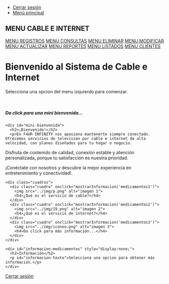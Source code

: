 <?php
session_start(); // Asegúrate de que siempre se inicie la sesión al principio del archivo.
if (!isset($_SESSION['logueado']) || $_SESSION['logueado'] !== true) {
    header("Location: login.php"); // Redirige al login si no está logueado.
    exit();
}
?>
<!DOCTYPE html>
<html lang="es">
<head>
  <meta charset="UTF-8">
  <title>Menú Principal - Sistema DE Cable e Internet</title>

  <link rel="stylesheet" href="css/estilos.css">
  <style>
:root {
  --dark-brown: #561C24;
  --medium-brown: #6D2932;
  --beige-dark: #C7B7A3;
  --beige-light: #E8D8C4;
  --accent-orange: #FF7F50;
  --accent-gold: #FFD700;
  --white-transparent: rgba(255, 255, 255, 0.6);
}

/* Reset General */
* {
  margin: 0;
  padding: 0;
  box-sizing: border-box;
}

body {
  font-family: 'Segoe UI', Tahoma, Geneva, Verdana, sans-serif;
  display: flex;
  flex-direction: column;
  min-height: 100vh;
  color: var(--dark-brown);

  /* Fondo con imagen */
background-color: #E8D8C4;
  background-size: cover;
}

/* Header */
.principal {
  position: absolute;
  top: 20px;
  right: 20px;
}

.principal-links {
  list-style: none;
  display: flex;
  gap: 15px;
}

.principal-links li a {
  color: var(--dark-brown);
  text-decoration: none;
  font-weight: 600;
  transition: color 0.3s ease;
}

.principal-links li a:hover {
  color: var(--accent-orange);
  text-decoration: underline;
}

/* Sidebar glass */
.secundario {
  width: 250px;
  background: rgba(86, 28, 36, 0.8);
  color: white;
  height: 100vh;
  padding: 20px;
  position: fixed;
  top: 0;
  left: 0;
  display: flex;
  flex-direction: column;
  border-right: 8px solid var(--accent-orange);
  backdrop-filter: blur(8px);
  animation: slideIn 1s ease forwards;
}

@keyframes slideIn {
  from { transform: translateX(-100%); opacity: 0; }
  to { transform: translateX(0); opacity: 1; }
}

.secundario h2 {
  font-size: 20px;
  margin-bottom: 20px;
  font-weight: 700;
}

.secundario a {
  display: block;
  color: white;
  text-decoration: none;
  margin: 10px 0;
  padding: 10px 10px 10px 30px;
  border-radius: 5px;
  font-size: 16px;
  font-weight: 500;
  position: relative;
  transition: all 0.3s ease;
}

.secundario a::before {
  content: "•";
  position: absolute;
  left: 10px;
  top: 50%;
  transform: translateY(-50%);
  font-size: 20px;
  color: var(--accent-gold);
}

.secundario a:hover {
  background-color: var(--accent-orange);
  transform: scale(1.05);
}

/* Main Content glass */
.contenido {
  flex-grow: 1;
  padding: 30px;
  margin-left: 270px;
  background: var(--white-transparent);
  border-radius: 15px;
  backdrop-filter: blur(10px);
  box-shadow: 0 0 20px rgba(0,0,0,0.2);
  text-align: center;
  animation: fadeIn 1s ease;
}

@keyframes fadeIn {
  from { opacity: 0; transform: translateY(20px); }
  to { opacity: 1; transform: translateY(0); }
}

/* Bienvenida */
.bienvenida {
  background: rgba(232, 216, 196, 0.7);
  backdrop-filter: blur(8px);
  padding: 25px;
  border-radius: 10px;
  margin-bottom: 30px;
  max-width: 650px;
  margin-left: auto;
  margin-right: auto;
  box-shadow: 0 6px 15px rgba(0,0,0,0.1);
  animation: bounceIn 1s ease;
  cursor: pointer;
}

@keyframes bounceIn {
  0% { transform: translateY(-20px); opacity: 0; }
  100% { transform: translateY(0); opacity: 1; }
}

.bienvenida h1 {
  font-size: 32px;
  color: var(--dark-brown);
  margin-bottom: 10px;
}

.bienvenida p {
  font-size: 18px;
  color: var(--medium-brown);
}

/* Cuadros con imágenes glass */
.cuadros {
  display: grid;
  grid-template-columns: repeat(auto-fit, minmax(250px, 1fr));
  gap: 20px;
  margin-top: 40px;
}

.cuadro {
  background: rgba(255, 255, 255, 0.6);
  backdrop-filter: blur(6px);
  border-radius: 10px;
  padding: 20px;
  text-align: center;
  box-shadow: 0 6px 12px rgba(0,0,0,0.1);
  transition: transform 0.3s ease, box-shadow 0.3s ease;
  animation: fadeIn 1s ease;
  cursor: pointer;
}

.cuadro img {
  width: 100%;
  height: auto;
  border-radius: 8px;
}

.cuadro:hover {
  transform: translateY(-10px) scale(1.03);
  box-shadow: 0 12px 25px rgba(255, 215, 0, 0.6); /* brillo dorado */
  border: 2px solid var(--accent-gold);
}


.cuadro h3, .cuadro h4 {
  margin-top: 15px;
  font-size: 18px;
  color: var(--medium-brown);
}

/* Información medicamentos */
#informacion-medicamentos {
  display: none;
  background: rgba(255, 127, 80, 0.85);
  backdrop-filter: blur(6px);
  color: white;
  padding: 20px;
  border-radius: 10px;
  margin-top: 30px;
  box-shadow: 0 6px 12px rgba(0,0,0,0.2);
  animation: fadeIn 1s ease;
}

#informacion-medicamentos h2 {
  font-size: 28px;
}

#informacion-medicamentos p {
  font-size: 18px;
}

/* Mini bienvenida */
#mini-bienvenida {
  display: none;
  background: salmon;
  backdrop-filter: blur(5px);
  color: var(--dark-brown);
  padding: 20px;
  border-radius: 8px;
  margin-top: 30px;
  text-align: center;
  box-shadow: 0 6px 12px rgba(0,0,0,0.2);
  animation: fadeIn 1s ease;
}

#mini-bienvenida h2 {
  font-size: 28px;
}

#mini-bienvenida p {
  font-size: 18px;
}

/* Footer */
.footer {
  position: fixed;
  bottom: 20px;
  right: 20px;
}

.footer a {
  color: white;
  background-color: var(--medium-brown);
  font-size: 14px;
  text-decoration: none;
  padding: 10px 20px;
  border-radius: 5px;
  font-weight: 500;
  transition: background-color 0.3s ease, transform 0.3s ease;
}

.footer a:hover {
  background-color: var(--dark-brown);
  transform: scale(1.05);
}
</style>
</head>
<body>

  <div class="principal">
    <ul class="principal-links">
      <li><a href="login.php">Cerrar sesión</a></li>
      <li><a href="menuprincipal.php">Menú principal</a></li>
    </ul>
  </div>

  <div class="secundario">
    <h2>MENU CABLE E INTERNET</h2>
    <a href="../registrar/menuregistrar.php">MENU REGISTROS</a>
    <a href="../consultar/menuconsultar.php">MENU CONSULTAS</a>
    <a href="../eliminar/menueliminar.php">MENU ELIMINAR</a>
    <a href="../modificar/menumodificar.php">MENU MODIFICAR</a>
    <a href="../actualizar/menuactualizar.php">MENU ACTUALIZAR</a>
    <a href="../reportes/menureportes.php">MENU REPORTES</a>
    <a href="../listados/menulistados.php">MENU LISTADOS</a>
    <a href="../menu/login2.php">MENU CLIENTES</a>
  </div>

  <div class="contenido">
    <div class="bienvenida" onclick="mostrarMiniBienvenida()">
      <h1>Bienvenido al Sistema de Cable e Internet</h1>
      <p>Selecciona una opcion del menu izquierdo para comenzar.</p><br>
      <h5>Da click para una mini bienvenida...</h5>
    </div>

    <div id="mini-bienvenida">
      <h2>¡Bienvenido!</h2>
      <p>En F4UR INFINITY nos apasiona mantenerte siempre conectado. Ofrecemos servicios de televisión por cable e internet de alta velocidad, con planes diseñados para tu hogar o negocio.

Disfruta de contenido de calidad, conexión estable y atención personalizada, porque tu satisfacción es nuestra prioridad.

¡Conéctate con nosotros y descubre la mejor experiencia en entretenimiento y conectividad!.</p>
    </div>

    <div class="cuadros">
      <div class="cuadro" onclick="mostrarInformacion('medicamentos1')">
        <img src="../img/p.png" alt="imagen 1">
        <h4>¿Qué es el servicio de cable?</h4>
      </div>
      <div class="cuadro" onclick="mostrarInformacion('medicamentos2')">
        <img src="../img/19.png" alt="imagen 2">
        <h4>¿Qué es el servicio de internet?</h4>
      </div>
      <div class="cuadro" onclick="mostrarInformacion('medicamentos3')">
        <img src="../img/iconoo.png" alt="imagen 3">
        <h4>Da click para más información...</h4>
      </div>
    </div>

    <div id="informacion-medicamentos" style="display:none;">
      <h2>Información</h2>
      <p id="informacion-texto">Selecciona una opcion para obtener más información.</p>
    </div>
  </div>

  <div class="footer">
    <a href="login.php" onclick="cerrarSesion()">Cerrar sesión</a>
  </div>

  <script>
    function mostrarMiniBienvenida() {
      const miniBienvenida = document.getElementById('mini-bienvenida');
      miniBienvenida.style.display = 'block';
    }

    function mostrarInformacion(organ) {
      const informacionPastillas = document.getElementById('informacion-medicamentos');
      const textoInformacion = document.getElementById('informacion-texto');
      informacionPastillas.style.display = 'block';

      if (organ === 'medicamentos1') {
        textoInformacion.textContent = "l servicio de televisión por cable es un sistema que transmite señales de televisión a través de cables coaxiales o de fibra óptica a los hogares. Permite acceder a Canales locales e internacionales, Contenido especializado (deportes, películas, noticias), Funciones adicionales como video bajo demanda o grabación de programas.";
      } else if (organ === 'medicamentos2') {
        textoInformacion.textContent = "El servicio de internet por cable ofrece acceso a la red mediante la misma infraestructura que la televisión por cable, o mediante fibra óptica. Permite Navegación web, correo electrónico y redes sociales, Streaming de videos y música, Juegos en línea y teletrabajo..";
      } else if (organ === 'medicamentos3') {
        textoInformacion.textContent = "Contamos con planes flexibles que se adaptan a tus necesidades, desde entretenimiento con canales variados hasta internet rápido y estable para el hogar o la oficina.";
      }
    }
    function cerrarSesion() {
      localStorage.removeItem("logueado");
      window.location.href = "../menu/logout.php";
    }
  </script>
</body>

</html>

